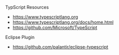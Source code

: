 
TypScript Resources
* https://www.typescriptlang.org
* https://www.typescriptlang.org/docs/home.html
* https://github.com/Microsoft/TypeScript



Eclipse Plugin
* https://github.com/palantir/eclipse-typescript

